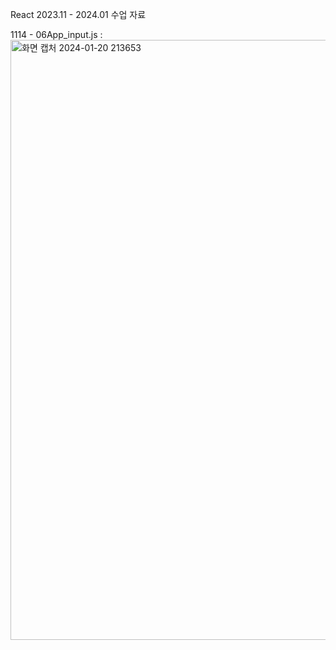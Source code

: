 React 2023.11 - 2024.01 수업 자료

1114 - 06App_input.js :
<img width="960" alt="화면 캡처 2024-01-20 213653" src="https://github.com/seunghyeon-Baek/2023react/assets/150358806/dd1c4869-cbc3-40d8-91a0-09f5c125ce41">

